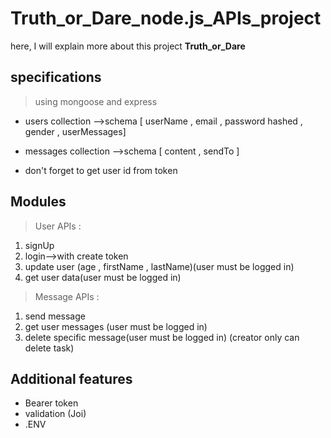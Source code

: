 # Truth_or_Dare_node.js_APIs_project

here, I will explain more about this project **Truth_or_Dare**

## specifications 

> using mongoose and express

 - users collection -->schema [ userName , email , password hashed , gender , userMessages] 
 - messages collection -->schema [ content , sendTo ] 

 - don't forget to get user id from token

## Modules

> User APIs :

 1. signUp
 2. login-->with create token
 3. update user (age , firstName , lastName)(user must be logged in)
 4. get user data(user must be logged in)
 


> Message  APIs : 
 1. send message
 2. get user messages (user must be logged in)
 3. delete specific message(user must be logged in) (creator only can delete task)
 

 
## Additional features

 - Bearer token 
 - validation (Joi)
 -  .ENV
```

